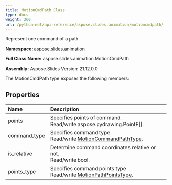 ```yaml
---
title: MotionCmdPath Class
type: docs
weight: 360
url: /python-net/api-reference/aspose.slides.animation/motioncmdpath/
---
```


Represent one command of a path.

**Namespace:** [aspose.slides.animation](/slides/python-net/api-reference/aspose.slides.animation/)

**Full Class Name:** aspose.slides.animation.MotionCmdPath

**Assembly:**  Aspose.Slides Version: 21.12.0.0

The MotionCmdPath type exposes the following members:
## **Properties**
|**Name**|**Description**|
| :- | :- |
|points|Specifies points of command.<br/>            Read/write aspose.pydrawing.PointF[].|
|command_type|Specifies command type.<br/>            Read/write [MotionCommandPathType](/python-net/api-reference/aspose.slides.animation/motioncommandpathtype/).|
|is_relative|Determine command coordinates relative or not.<br/>            Read/write bool.|
|points_type|Specifies command points type<br/>            Read/write [MotionPathPointsType](/python-net/api-reference/aspose.slides.animation/motionpathpointstype/).|
